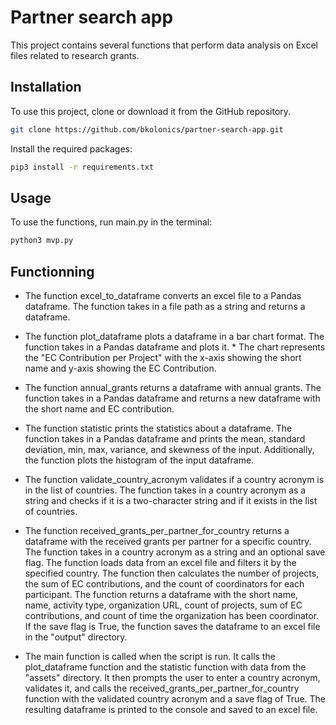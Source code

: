 # Partner search app

This project contains several functions that perform data analysis on Excel files related to research grants.

## Installation

To use this project, clone or download it from the GitHub repository.
````bash
git clone https://github.com/bkolonics/partner-search-app.git
````

Install the required packages:
````bash
pip3 install -r requirements.txt
````
## Usage

To use the functions, run main.py in the terminal:

````bash
python3 mvp.py
````

## Functionning

* The function excel_to_dataframe converts an excel file to a Pandas dataframe. The function takes in a file path as a string and returns a dataframe.

* The function plot_dataframe plots a dataframe in a bar chart format. The function takes in a Pandas dataframe and plots it. * The chart represents the "EC Contribution per Project" with the x-axis showing the short name and y-axis showing the EC Contribution.

* The function annual_grants returns a dataframe with annual grants. The function takes in a Pandas dataframe and returns a new dataframe with the short name and EC contribution.

* The function statistic prints the statistics about a dataframe. The function takes in a Pandas dataframe and prints the mean, standard deviation, min, max, variance, and skewness of the input. Additionally, the function plots the histogram of the input dataframe.

* The function validate_country_acronym validates if a country acronym is in the list of countries. The function takes in a country acronym as a string and checks if it is a two-character string and if it exists in the list of countries.

* The function received_grants_per_partner_for_country returns a dataframe with the received grants per partner for a specific country. The function takes in a country acronym as a string and an optional save flag. The function loads data from an excel file and filters it by the specified country. The function then calculates the number of projects, the sum of EC contributions, and the count of coordinators for each participant. The function returns a dataframe with the short name, name, activity type, organization URL, count of projects, sum of EC contributions, and count of time the organization has been coordinator. If the save flag is True, the function saves the dataframe to an excel file in the "output" directory.

* The main function is called when the script is run. It calls the plot_dataframe function and the statistic function with data from the "assets" directory. It then prompts the user to enter a country acronym, validates it, and calls the received_grants_per_partner_for_country function with the validated country acronym and a save flag of True. The resulting dataframe is printed to the console and saved to an excel file.